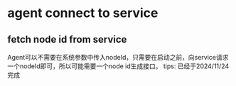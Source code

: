 # agent connect to service

## fetch node id from service
Agent可以不需要在系统参数中传入nodeId，只需要在启动之前，向service请求一个nodeId即可，所以可能需要一个node id生成接口。
tips: 已经于2024/11/24完成